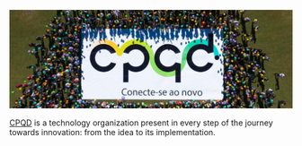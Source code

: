 ![An illustration showing, from the top, hundreds of CPQD employees in a grass field, each one holding balloons of different colors, around a large printing of CPQD's logo.](2019.06.10-evento-CPqD-aerea-com-bexiga-RAW.DNG_-1210x423-1.jpg)

[CPQD](https://www.cpqd.com.br/en/) is a technology organization present in every step of the journey towards innovation: from the idea to its implementation.
